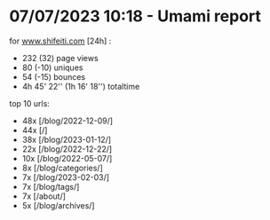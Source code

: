 # 07/07/2023 10:18 - Umami report
for www.shifeiti.com [24h] :

 - 232 (32) page views
 - 80 (-10) uniques
 - 54 (-15) bounces
 - 4h 45' 22'' (1h 16' 18'') totaltime


top 10 urls:
 - 48x [/blog/2022-12-09/]
 - 44x [/]
 - 38x [/blog/2023-01-12/]
 - 22x [/blog/2022-12-22/]
 - 10x [/blog/2022-05-07/]
 - 8x [/blog/categories/]
 - 7x [/blog/2023-02-03/]
 - 7x [/blog/tags/]
 - 7x [/about/]
 - 5x [/blog/archives/]


